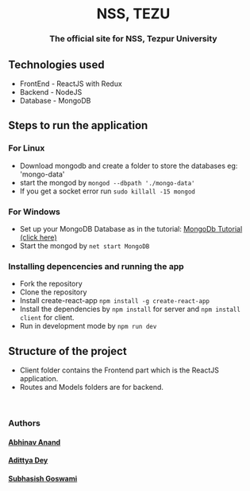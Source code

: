 <h1 align="center" >NSS, TEZU</h1>
<h3 align="center">The official site for NSS, Tezpur University</h3>

## Technologies used
* FrontEnd - ReactJS with Redux
* Backend - NodeJS
* Database - MongoDB


## Steps to run the application
### For Linux
* Download mongodb and create a folder to store the databases eg: 'mongo-data'
* start the mongod by `mongod --dbpath './mongo-data'`
* If you get a socket error run `sudo killall -15 mongod`
### For Windows
* Set up your MongoDB Database as in the tutorial: [MongoDb Tutorial (click here)](https://www.youtube.com/watch?v=FwMwO8pXfq0&t=27s)
* Start the mongod by `net start MongoDB`

### Installing depencencies and running the app
* Fork the repository
* Clone the repository
* Install create-react-app `npm install -g create-react-app`
* Install the dependencies by `npm install` for server and `npm install client` for client.
* Run in development mode by `npm run dev`


## Structure of the project 
* Client folder contains the Frontend part which is the ReactJS application.
* Routes and Models folders are for backend.


<br>

### Authors

#### [Abhinav Anand](https://github.com/abhinavanandthakur)
#### [Adittya Dey](https://github.com/adiXcodr) 
#### [Subhasish Goswami](https://github.com/subhasishgosw5)


<!-- "heroku-postbuild": "NPM_CONFIG_PRODUCTION=false npm install --prefix client && npm run build --prefix client" -->